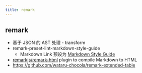 ```yaml
---
title: remark
---
```


## remark

- 基于 JSON 的 AST 处理 - transform
- remark-preset-lint-markdown-style-guide
  - Markdown Link 预设为 [Markdown Style Guide](https://cirosantilli.com/markdown-style-guide)
- [remarkjs/remark-html](https://github.com/remarkjs/remark-html)
  plugin to compile Markdown to HTML
- https://github.com/wataru-chocola/remark-extended-table
